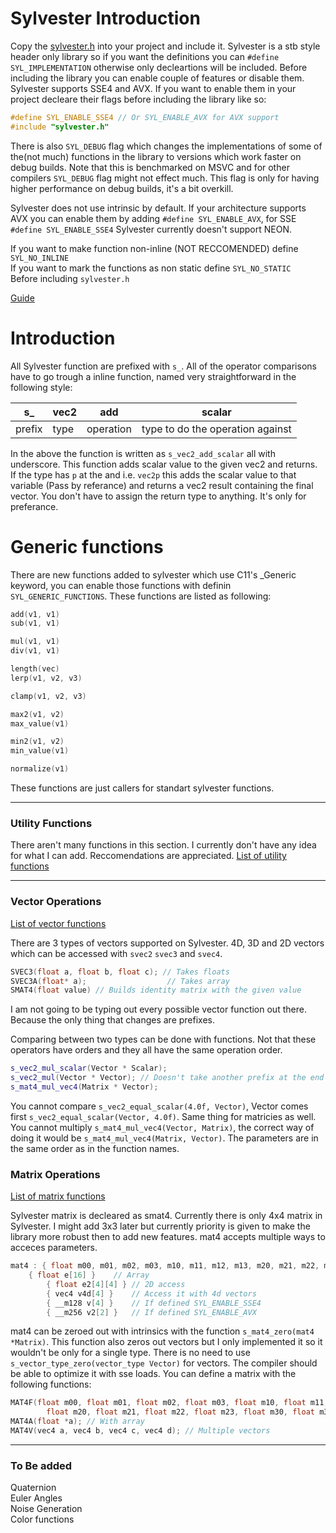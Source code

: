 Sylvester Introduction
====

Copy the [sylvester.h](https://github.com/xcatalyst/Sylvester/blob/master/sylvester.h) into your project and include it.
Sylvester is a stb style header only library so if you want the definitions you can ```#define SYL_IMPLEMENTATION``` otherwise
only decleartions will be included. Before including the library  you
can enable couple of features or disable them. Sylvester supports SSE4 and AVX. If you want to enable them in your
project decleare their flags before including the library like so:
```cpp
#define SYL_ENABLE_SSE4 // Or SYL_ENABLE_AVX for AVX support
#include "sylvester.h"
```
There is also ```SYL_DEBUG``` flag which changes the implementations of some of the(not much)
functions in the library to versions which work faster on debug builds. Note that
this is benchmarked on MSVC and for other compilers ```SYL_DEBUG``` flag might not effect much.
This flag is only for having higher performance on debug builds, it's a bit overkill.

Sylvester does not use intrinsic by default. If your architecture supports AVX you
can enable them by adding ```#define SYL_ENABLE_AVX```, for SSE ```#define SYL_ENABLE_SSE4```
Sylvester currently doesn't support NEON.

If you want to make function non-inline (NOT RECCOMENDED) define ```SYL_NO_INLINE``` \
If you want to mark the functions as non static define ```SYL_NO_STATIC``` \
Before including ```sylvester.h```

[Guide](#introduction)

# Introduction
All Sylvester function are prefixed with ```s_```. All of the operator comparisons have
to go trough a inline function, named very straightforward in the following style:

|   s_   | vec2 |    add    |                scalar            |
|--------|------|-----------|----------------------------------|
| prefix | type | operation | type to do the operation against |

In the above the function is written as ```s_vec2_add_scalar``` all with underscore. This function
adds scalar value to the given vec2 and returns. If the type has ```p``` at the and i.e. ```vec2p```
this adds the scalar value to that variable (Pass by referance) and returns a vec2 result containing
the final vector. You don't have to assign the return type to anything. It's only for preferance.

# Generic functions
There are new functions added to sylvester which use C11's _Generic keyword, you can enable those
functions with definin `SYL_GENERIC_FUNCTIONS`. These functions are listed as following:
```cpp
add(v1, v1)
sub(v1, v1)

mul(v1, v1)
div(v1, v1)

length(vec)
lerp(v1, v2, v3)

clamp(v1, v2, v3)

max2(v1, v2)
max_value(v1)

min2(v1, v2)
min_value(v1)

normalize(v1)
```

These functions are just callers for standart sylvester functions.

----

### Utility Functions

There aren't many functions in this section. I currently don't have
any idea for what I can add. Reccomendations are appreciated.
[List of utility functions](https://github.com/xcatalyst/Sylvester/blob/master/docs/utility.md)

----

### Vector Operations

[List of vector functions](https://github.com/xcatalyst/Sylvester/blob/master/docs/vector.md)

There are 3 types of vectors supported on Sylvester. 4D, 3D and 2D vectors which can be
accessed with ```svec2``` ```svec3``` and ```svec4```.

```cpp
SVEC3(float a, float b, float c); // Takes floats
SVEC3A(float* a);                  // Takes array
SMAT4(float value) // Builds identity matrix with the given value
```
I am not going to be typing out every possible vector function out there. Because the only thing that
changes are prefixes.

Comparing between two types can be done with functions. Not that these operators have orders and
they all have the same operation order.
```cpp
s_vec2_mul_scalar(Vector * Scalar);
s_vec2_mul(Vector * Vector); // Doesn't take another prefix at the end if both types are the same as the first one
s_mat4_mul_vec4(Matrix * Vector);
```

You cannot compare ```s_vec2_equal_scalar(4.0f, Vector)```, Vector comes first ```s_vec2_equal_scalar(Vector, 4.0f)```. Same thing for
matricies as well. You cannot multiply ```s_mat4_mul_vec4(Vector, Matrix)```, the correct way of doing it
would be ```s_mat4_mul_vec4(Matrix, Vector)```. The parameters are in the same order as in the function names.

### Matrix Operations

[List of matrix functions](https://github.com/xcatalyst/Sylvester/blob/master/docs/matrix.md)

Sylvester matrix is decleared as smat4. Currently there is only 4x4 matrix in Sylvester. I might
add 3x3 later but currently priority is given to make the library more robust then to add
new features. mat4 accepts multiple ways to acceces parameters.
```cpp
mat4 : { float m00, m01, m02, m03, m10, m11, m12, m13, m20, m21, m22, m23, m30, m31, m32, m33 } // Individual
	{ float e[16] }    // Array
        { float e2[4][4] } // 2D access
        { vec4 v4d[4] }    // Access it with 4d vectors
        { __m128 v[4] }    // If defined SYL_ENABLE_SSE4
        { __m256 v2[2] }   // If defined SYL_ENABLE_AVX
```

mat4 can be zeroed out with intrinsics with the function ```s_mat4_zero(mat4 *Matrix)```. This function also zeros out vectors but I only implemented
it so it wouldn't be only for a single type. There is no need to use ```s_vector_type_zero(vector_type Vector)``` for vectors. The compiler should be able to optimize it with sse loads. You can define a matrix with the following functions:
```cpp
MAT4F(float m00, float m01, float m02, float m03, float m10, float m11, float m12, float m13,
		float m20, float m21, float m22, float m23, float m30, float m31, float m32, float m33); // With values
MAT4A(float *a); // With array
MAT4V(vec4 a, vec4 b, vec4 c, vec4 d); // Multiple vectors
```

----

 ### To Be added
 Quaternion\
 Euler Angles\
 Noise Generation\
 Color functions
